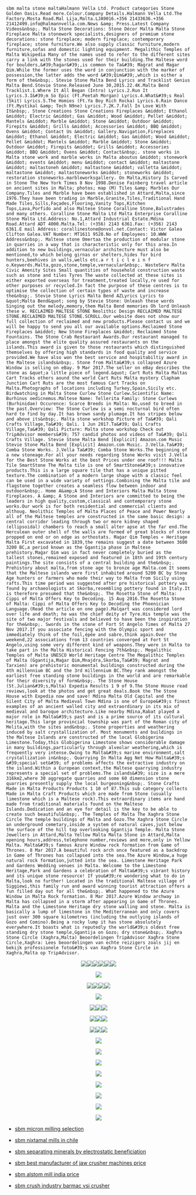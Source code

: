 
```
sbm malta stone maltaHalmann Vella Ltd. Product categories Stone Golden Oasis.Read more.Colour.Company Details.Halmann Vella Ltd.The Factory.Mosta Road.Ħal Lija,Malta.LJA9016.+356 21433636.+356 21412499.info@halmannvella.com.News &amp; Press.Latest Company Videos&nbsp;. Malta Stone Decorations: Stone Décor Malta Malta Stone Fireplace Malta stonework specialists,designers of premium stone decorations: stone fireplace; modern fireplace; contemporary fireplace; stone furniture.We also supply classic furniture,modern furniture,sofas and domestic lighting equipment. Megalithic Temples of Malta Wikipedia Many of the names used to refer to the different sites carry a link with the stones used for their building.The Maltese word for boulders,&#39;ħaġar&#39;,is common to Ta&#39; Ħaġrat and Ħaġar Qim.While the former uses the word in conjunction with the marker of possession,the latter adds the word &#39;Qim&#39;,which is either a form of the&nbsp;. Stevie Stone Malta Bend Lyrics and Tracklist Genius Malta Bend.Stevie Stone.Released June 30,2015.22.4K.Malta Bend Tracklist.1.Where It All Began (Intro) Lyrics.2.Run It Lyrics.3.I&#39;m So Epic (Ft.Peetah Morgan) Lyrics.4.What&#39;s Real (Skit) Lyrics.5.The Homies (Ft.Ya Boy Rich Rocka) Lyrics.6.Rain Dance (Ft.Mystikal &amp; Tech N9ne) Lyrics.7.2K.7.Fall In Love With It&nbsp;. Stone Creations Stone Creations Fireplaces &middot; Ethanol &middot; Electric &middot; Gas &middot; Wood &middot; Pellet &middot; Mantels &middot; Marble &middot; Stone &middot; Outdoor &middot; Firepits &middot; Grills &middot; Accessories &middot; BBQ &middot; Ovens &middot; Contact Us &middot; Gallery.Navigation,Fireplaces &middot; Ethanol &middot; Electric &middot; Gas &middot; Wood &middot; Pellet &middot; Mantels &middot; Marble &middot; Stone &middot; Outdoor &middot; Firepits &middot; Grills &middot; Accessories &middot; BBQ &middot; Ovens &middot; Contact&nbsp;. stone works in Malta stone work and marble works in Malta aboutus &middot; stonework &middot; events &middot; menu &middot; contact &middot; maltastone &middot; maltastoneh &middot; maltastone &middot; valletta &middot; maltastone &middot; maltastoneworks &middot; stoneworks &middot; restoration stoneworks.marbleworksgallery. On Malta,History Is Carved in Stone The New York Times 8 Nov 1998.Denise Fainberg travel article on ancient sites in Malta; photos; map (M) Tiles &amp; Marbles Our Company.Tiles and Marble have been established in Attard,Malta,since 1976.They have been trading in Marble,Granite,Tiles,Traditional Hand Made Tiles,Sills,Façades,Flooring,Vanity Tops,Kitchen Tops,Lava,Porfido and also Maltese Stone Coralline Stone,Balustrades and many others. Coralline Stone Malta Ltd Malta Enterprise Coralline Stone Malta Ltd.Address: No.1,Attard Industrial Estate.Mdina Road.Attard ADT 4000.Malta.Tel: (+356) 2143 6361.Fax: (+356) 2143 6361.E mail Address: corallinestone@onvol.net.Contact: Victor Galea Clifton Galea.VAT Number: MT1611 9528.No of Employees: 10.WWW Address&nbsp;. Maltese stone Omertaa the production of modular stone in quarries in a way that is characteristic only for this area.In addition to new buildings,vernacular architecture must also be mentioned,to which belong girnas or shelters,hides for bird hunters,beehives in walls,wells etc.a r t i c l e i n f o.Keywords.Malta,gozo,stone,temple,vernacular&nbsp;. WasteServ Malta Civic Amenity Sites Small quantities of household construction waste such as stone and tiles Tyres The waste collected at these sites is either exported overseas for treatment,treated locally,re used for other purposes or recycled.In fact the purpose of these centres is to optimise the collection of certain types of waste and increase the&nbsp;. Stevie Stone Lyrics Malta Bend AZLyrics Lyrics to &quot;Malta Bend&quot; song by Stevie Stone: Unleash these words Singing out the melody,memory,them Malta Bend memories Oh lord Unleash these w. RECLAIMED MALTESE STONE Neolithic Design RECLAIMED MALTESE STONE.RECLAIMED MALTESE STONE.SCROLL.Our website does not show our full collection of reclaimed and new products.Please contact us and we will be happy to send you all our available options.Reclaimed Stone Fireplaces &middot; New Stone Fireplaces &middot; Reclaimed Stone Fountains. The Stone Crab Restaurant Awards.Our restaurant managed to place amongst the elite quality assured restaurants on the islands.This award is given to those restaurants which distinguished themselves by offering high standards in food quality and service provided.We have also won the best service and hospitabiltiy award in the Maltese islands&nbsp;. Stone from Malta&#39;s collapsed Azure Window is selling on eBay. 9 Mar 2017.The seller on eBay describes the stone as &quot;a little piece of legend.&quot; Cart Ruts Malta Maltas Cart Tracks others aound the world Cart Ruts Malta mystery Clapham Junction Cart Ruts are the most famous Cart Tracks on Malta.Photographs of locations including Turkey,Spain,Sicily etc. Birdwatching in Malta Stone Curlew Stone Curlew.Scientific Name: Burhinus oedicnemus.Maltese Name: Tellerita Family: Stone Curlews (Burhinidae) Occurence: Scarce Breeds in Malta: No,used to breed in the past.Overview: The Stone Curlew is a semi nocturnal bird often hard to find by day.It has brown sandy plumage.It has stripes below and above its&nbsp;. Malta stone workshop Picture of Ta&#39; Qali Crafts Village,Ta&#39; Qali. 1 Jun 2017.Ta&#39; Qali Crafts Village,Ta&#39; Qali Picture: Malta stone workshop Check out TripAdvisor members&#39; 757 candid photos and videos of Ta&#39; Qali Crafts Village. Stevie Stone Malta Bend [Explicit] Amazon.com Music Stevie Stone Malta Bend [Explicit] Amazon.com Music. J.Vella.Ta&#39; Comba Stone Works. J.Vella Ta&#39; Comba Stone Works.The beginning of a new stoneage.For all your needs regarding Stone Works visit J.Vella for the Best Stone Works at the best Prices under one roof!!! Malta Tile SmartStone The Malta tile is one of SmartStone&#39;s innovative products.This is a large square tile that has a unique pitted texture.The combination of a modern large shape with a classic feel can be used in a wide variety of settings.Combining the Malta tile and flagstone together creates a seamless flow between indoor and outdoor&nbsp;. Home A&amp;A Stone and Interiors Malta Malta Stone Fireplaces. A &amp; A Stone and Interiors are committed to being the leaders in high quality,custom,classical and contemporary stone works.Our work is for both residential and commercial clients and althoug. Neolithic Temples of Malta Places of Peace and Power Nearly all of the Maltese temples are constructed in the same basic design: a central corridor leading through two or more kidney shaped (ellipsoidal) chambers to reach a small alter apse at the far end.The Herculean outer shell of the walls are formed of great blocks of stone propped on end or on edge as orthostats. Ħaġar Qim Temples « Heritage Malta First excavated in 1839,the remains suggest a date between 3600 3200 BC,a period known as the Ġgantija phase in Maltese prehistory.Ħaġar Qim was in fact never completely buried as the tallest stones,remained exposed and featured in 18th and 19th century paintings.The site consists of a central building and the&nbsp;. Prehistory about malta,from stone age to bronze age Malta.com It seems that the Maltese islands were first inhabited around 5200 BC by Stone Age hunters or farmers who made their way to Malta from Sicily using rafts.This time period was suggested after pre historical pottery was found by archaeologists at Skorba,resembling pottery found in Italy.It is therefore presumed that the&nbsp;. The Rosetta Stone of Malta: Cippi of Malta Offers Key to Decoding. 15 Aug 2016.The Rosetta Stone of Malta: Cippi of Malta Offers Key to Decoding the Phoenician Language.(Read the article on one page).Malqart was considered lord over life and death; he was the chief deity of Tyre.His temple was the site of two major festivals and believed to have been the inspiration for the&nbsp;. Swords in the stone of Fort St Angelo Times of Malta 27 Nov 2017.If you associate fencing with the Olympic sport and immediately think of the foil,épée and sabre,think again.Over the weekend,22 associations from 13 countries converged at Fort St Angelo,using some very different kind of weapons.They were in Malta to take part in the Malta Historical Fencing 7th&nbsp;. Megalithic Temples of Malta UNESCO World Heritage Centre The Megalithic Temples of Malta (Ġgantija,Ħaġar Qim,Mnajdra,Skorba,Ta&#39; Ħaġrat and Tarxien) are prehistoric monumental buildings constructed during the 4th millennium BC and the 3rd millennium BC.They rank amongst the earliest free standing stone buildings in the world and are remarkable for their diversity of form&nbsp;. The Stone House (St.Julian&#39;s,Malta) Expedia Results 1 9 of 9.The Stone House read reviews,look at the photos and get great deals.Book the The Stone House with Expedia now and save! Mdina Malta Old Capital and the Silent City of Malta Medieval Town Mdina is one of Europe&#39;s finest examples of an ancient walled city and extraordinary in its mix of medieval and baroque architecture.Like nearby Mdina,Rabat played a major role in Malta&#39;s past and is a prime source of its cultural heritage.This large provincial township was part of the Roman city of Melita,with the sites and&nbsp;. Stone properties and weathering induced by salt crystallization of. Most monuments and buildings in the Maltese Islands are constructed of the local Globigerina Limestone.Today,this Globigerina Limestone shows considerable damage in many buildings,particularly through alveolar weathering,which is frequently very intense.Owing to Malta&#39;s marine environment,salt crystallization in&nbsp;. Quarrying In Malta Agg Net How Malta&#39;s &#39;special set&#39; of problems affects the extractive industry on the island.Within a European context,the Maltese quarrying industry represents a special set of problems.The islands&#39; size is a mere 316km2,where 30 aggregate quarries and some 60 dimension stone quarries presently supply the local burgeoning&nbsp;. Stone Crafts Made in Malta Products Products 1 10 of 87.This sub category collects Made in Malta Craft Products which are made from Stone (usually limestone which is a Maltese rock).This extraordinary items are hand made from traditional materials found on the Maltese Islands.Dedication and an eye for detail is the key to be able to create such beautiful&nbsp;. The Temples of Malta The Xaghra Stone Circle The temple buildings of Malta and Gozo.The Xaghra Stone Circle an underground cemetary,inside a system of natural caves,just below the surface of the hill top overlooking Ggantija Temple. Malta Stone Jewellers in Attard,Malta Yellow Malta Malta Stone in Attard,Malta opening hours,address,telephone number,reviews and more,only in Yellow Malta. Malta&#39;s famous Azure Window rock formation from Game of Thrones. 8 Mar 2017.A beautiful rock arch once featured as a backdrop in Game of Thrones has collapsed into the sea.The Azure Window,a huge natural rock formation,jutted into the sea. Limestone Heritage Park and Gardens Wedding venues in Malta. Welcome to the Limestone Heritage,Park and Gardens a celebration of Malta&#39;s vibrant history and its unique stone resource! If you&#39;re wondering what to do in Malta,look no further! Located in the traditional Maltese village of Siggiewi,this family run and award winning tourist attraction offers a fun filled day out for all the&nbsp;. What happened to the Azure Window in Malta Rock formation. 8 Mar 2017.Azure Window archway in Malta has collapsed in a storm after appearing in Game of Thrones. Malta and the Limestone Heritage dry stone walling and stone. Malta is basically a lump of limestone in the Mediterranean and only covers just over 300 square kilometres (including the outlying islands of Gozo and Comino).Being a rocky lump it has stone absolutely everywhere.It boasts what is reputedly the world&#39;s oldest free standing dry stone temple,Ggantija on Gozo; dry stone&nbsp;. Xagħra Stone Circle (Xaghra,Malta) Beoordelingen TripAdvisor Xagħra Stone Circle,Xaghra: Lees beoordelingen van echte reizigers zoals jij en bekijk professionele foto&#39;s van Xagħra Stone Circle in Xaghra,Malta op TripAdvisor. 
```

<div align="center">
  
<a rel="nofollow" href="https://m.shibang-china.com?f=github&k=sbm+malta+stone+malta"><img src="https://static.shibang-china.com/en/l.png"></a><img src="https://static.shibang-china.com/en/hw.png"><a rel="nofollow" href="https://m.shibang-china.com/product/?f=github&k=sbm+malta+stone+malta"><img src="https://static.shibang-china.com/en/p.png"></a><a rel="nofollow" href="https://m.shibang-china.com/cases/?f=github&k=sbm+malta+stone+malta"><img src="https://static.shibang-china.com/en/c.png"></a><a rel="nofollow" href="https://m.shibang-china.com/news/?f=github&k=sbm+malta+stone+malta"><img src="https://static.shibang-china.com/en/n.png"></a><a rel="nofollow" href="https://m.shibang-china.com?f=github&k=sbm+malta+stone+malta"><img src="https://static.shibang-china.com/en/m.png"></a>

<a rel="nofollow" href="https://m.shibang-china.com/product/?f=github&k=sbm+malta+stone+malta"><img src="https://static.shibang-china.com/en/b.jpg"></a>
  
<a rel="nofollow" href="https://m.shibang-china.com/solution-aggregate.html?f=github&k=sbm+malta+stone+malta"><img src="https://static.shibang-china.com/en/a.jpg"></a><a rel="nofollow" href="https://m.shibang-china.com/solution-mine.html?f=github&k=sbm+malta+stone+malta"><img src="https://static.shibang-china.com/en/m.jpg"></a><a rel="nofollow" href="https://m.shibang-china.com/solution-mill.html?f=github&k=sbm+malta+stone+malta"><img src="https://static.shibang-china.com/en/g.jpg"></a><a rel="nofollow" href="https://m.shibang-china.com/solution-epc.html?f=github&k=sbm+malta+stone+malta"><img src="https://static.shibang-china.com/en/e.jpg"></a>

<a rel="nofollow" href="https://m.shibang-china.com/product/?f=github&k=sbm+malta+stone+malta"><img src="https://static.shibang-china.com/en/a-p.png"></a>

<a rel="nofollow" href="https://m.shibang-china.com/product/crusher/c6x.html?f=github&k=sbm+malta+stone+malta"><img src="https://static.shibang-china.com/en/j.jpg"></a><a rel="nofollow" href="https://m.shibang-china.com/product/crusher/ci5x.html?f=github&k=sbm+malta+stone+malta"><img src="https://static.shibang-china.com/en/i.jpg"></a><a rel="nofollow" href="https://m.shibang-china.com/product/crusher/hst.html?f=github&k=sbm+malta+stone+malta"><img src="https://static.shibang-china.com/en/c.jpg"></a>

<a rel="nofollow" href="https://m.shibang-china.com/product/mill/mtw.html?f=github&k=sbm+malta+stone+malta"><img src="https://static.shibang-china.com/en/mtw.jpg"></a><a rel="nofollow" href="https://m.shibang-china.com/product/mill/scm.html?f=github&k=sbm+malta+stone+malta"><img src="https://static.shibang-china.com/en/scm.jpg"></a><a rel="nofollow" href="https://m.shibang-china.com/product/mill/lm.html?f=github&k=sbm+malta+stone+malta"><img src="https://static.shibang-china.com/en/lm.jpg"></a>

<a rel="nofollow" href="https://m.shibang-china.com/product/sand/vsi6x.html?f=github&k=sbm+malta+stone+malta"><img src="https://static.shibang-china.com/en/6x.jpg"></a><a rel="nofollow" href="https://m.shibang-china.com/product/sand/vu.html?f=github&k=sbm+malta+stone+malta"><img src="https://static.shibang-china.com/en/vu.jpg"></a><a rel="nofollow" href="https://m.shibang-china.com/product/mobile/klun.html?f=github&k=sbm+malta+stone+malta"><img src="https://static.shibang-china.com/en/k.jpg"></a>

<a rel="nofollow" href="https://m.shibang-china.com/cases/?f=github&k=sbm+malta+stone+malta"><img src="https://static.shibang-china.com/en/case.png"></a>

<a rel="nofollow" href="https://m.shibang-china.com/cases/aggregate/202.html?f=github&k=sbm+malta+stone+malta"><img src="https://static.shibang-china.com/en/c-1.jpg"></a>

<a rel="nofollow" href="https://m.shibang-china.com/cases/aggregate/203.html?f=github&k=sbm+malta+stone+malta"><img src="https://static.shibang-china.com/en/c-2.jpg"></a>

<a rel="nofollow" href="https://m.shibang-china.com/cases/mill/123.html?f=github&k=sbm+malta+stone+malta"><img src="https://static.shibang-china.com/en/c-3.jpg"></a>

<a rel="nofollow" href="https://m.shibang-china.com/contact_us.html?f=github&k=sbm+malta+stone+malta"><img src="https://static.shibang-china.com/en/contact.png"></a>

<a rel="nofollow" href="https://swt.shibang-china.com/?f=github&k=sbm+malta+stone+malta"><img src="https://static.shibang-china.com/en/chat.png"></a>

<a rel="nofollow" href="https://whatsapp.shibangsoft.com/WhatsApp.php?f=github&k=sbm+malta+stone+malta"><img src="https://static.shibang-china.com/en/whatsapp.png"></a>

<a rel="nofollow" href="https://m.shibang-china.com/?f=github&k=sbm+malta+stone+malta"><img src="https://static.shibang-china.com/en/website.png"></a>

</div>


* [sbm micron milling selection](sbm%20micron%20milling%20selection.md)

* [sbm nixtamal mills in chile](sbm%20nixtamal%20mills%20in%20chile.md)

* [sbm separating minerals by electrostatic beneficiation](sbm%20separating%20minerals%20by%20electrostatic%20beneficiation.md)

* [sbm best manufacturer of jaw crusher machines price](sbm%20best%20manufacturer%20of%20jaw%20crusher%20machines%20price.md)

* [sbm alstom mill india price](sbm%20alstom%20mill%20india%20price.md)

* [sbm crush industry barmac vsi crusher](sbm%20crush%20industry%20barmac%20vsi%20crusher.md)